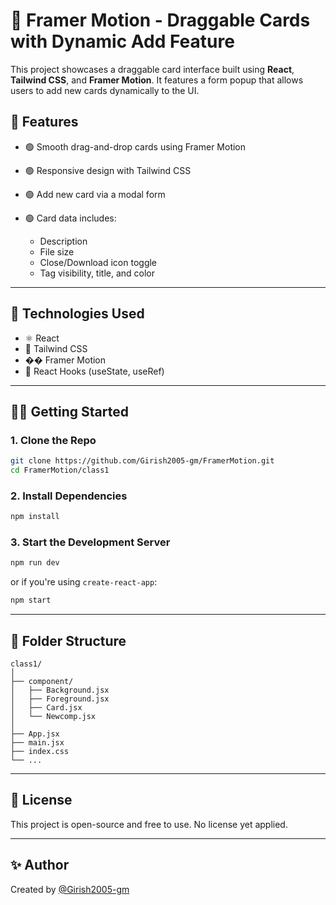 # 📁 Framer Motion - Draggable Cards with Dynamic Add Feature

This project showcases a draggable card interface built using **React**, **Tailwind CSS**, and **Framer Motion**. It features a form popup that allows users to add new cards dynamically to the UI.

## 🚀 Features

* 🟢 Smooth drag-and-drop cards using Framer Motion
* 🟢 Responsive design with Tailwind CSS
* 🟢 Add new card via a modal form
* 🟢 Card data includes:

  * Description
  * File size
  * Close/Download icon toggle
  * Tag visibility, title, and color

---

## 💠 Technologies Used

* ⚛️ React
* 💨 Tailwind CSS
* �� Framer Motion
* 🧠 React Hooks (useState, useRef)

---

## 🧑‍💻 Getting Started

### 1. Clone the Repo

```bash
git clone https://github.com/Girish2005-gm/FramerMotion.git
cd FramerMotion/class1
```

### 2. Install Dependencies

```bash
npm install
```

### 3. Start the Development Server

```bash
npm run dev
```

or if you're using `create-react-app`:

```bash
npm start
```

---

## 📁 Folder Structure

```
class1/
│
├── component/
│   ├── Background.jsx
│   ├── Foreground.jsx
│   ├── Card.jsx
│   └── Newcomp.jsx
│
├── App.jsx
├── main.jsx
├── index.css
└── ...
```

---

## 📄 License

This project is open-source and free to use. No license yet applied.

---

## ✨ Author

Created by [@Girish2005-gm](https://github.com/Girish2005-gm)
